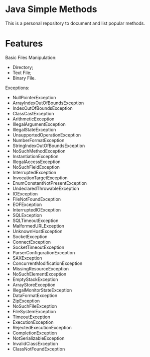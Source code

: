 # Java Simple Methods

This is a personal repository to document and list popular methods.

# Features

Basic Files Manipulation:
- Directory;
- Text File;
- Binary File.

Exceptions:
- NullPointerException
- ArrayIndexOutOfBoundsException
- IndexOutOfBoundsException
- ClassCastException
- ArithmeticException
- IllegalArgumentException
- IllegalStateException
- UnsupportedOperationException
- NumberFormatException
- StringIndexOutOfBoundsException
- NoSuchMethodException
- InstantiationException
- IllegalAccessException
- NoSuchFieldException
- InterruptedException
- InvocationTargetException
- EnumConstantNotPresentException
- UndeclaredThrowableException
- IOException
- FileNotFoundException
- EOFException
- InterruptedIOException
- SQLException
- SQLTimeoutException
- MalformedURLException
- UnknownHostException
- SocketException
- ConnectException
- SocketTimeoutException
- ParserConfigurationException
- SAXException
- ConcurrentModificationException
- MissingResourceException
- NoSuchElementException
- EmptyStackException
- ArrayStoreException
- IllegalMonitorStateException
- DataFormatException
- ZipException
- NoSuchFileException
- FileSystemException
- TimeoutException
- ExecutionException
- RejectedExecutionException
- CompletionException
- NotSerializableException
- InvalidClassException
- ClassNotFoundException
